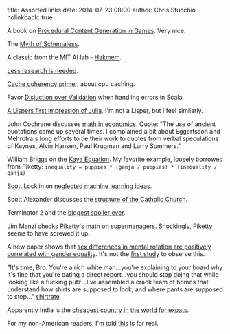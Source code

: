 title: Assorted links
date: 2014-07-23 08:00
author: Chris Stucchio
nolinkback: true

A book on [Procedural Content Generation in Games](http://pcgbook.com/). Very nice.

The [Myth of Schemaless](http://rustyrazorblade.com/2014/07/the-myth-of-schema-less/).

A classic from the MIT AI lab - [Hakmem](http://w3.pppl.gov/~hammett/work/2009/AIM-239-ocr.pdf).

[Less research is needed](http://blogs.plos.org/speakingofmedicine/2012/06/25/less-research-is-needed/).

[Cache coherency primer](http://fgiesen.wordpress.com/2014/07/07/cache-coherency/), about cpu caching.

Favor [Disjuction over Validation](http://oletraveler.com/2014/07/20/favor-disjunction-over-validation/) when handling errors in Scala.

[A Lispers first impression of Julia](http://p-cos.blogspot.in/2014/07/a-lispers-first-impression-of-julia.html). I'm not a Lisper, but I feel similarly.

John Cochrane discusses [math in economics](http://johnhcochrane.blogspot.in/2014/07/summer-institute.html). Quote: "The use of ancient quotations came up several times. I complained a bit about Eggertsson and Mehrotra's long efforts to tie their work to quotes from verbal speculations of Keynes, Alvin Hansen, Paul Krugman and Larry Summers."

William Briggs on the [Kaya Equation](http://wmbriggs.com/blog/?p=13103). My favorite example, loosely borrowed from Piketty: `inequality = puppies * (ganja / puppies) * (inequality / ganja)`

Scott Locklin on [neglected machine learning ideas](http://scottlocklin.wordpress.com/2014/07/22/neglected-machine-learning-ideas/).

Scott Alexander discusses the [structure of the Catholic Church](http://slatestarcodex.com/2014/07/14/ecclesiology-for-atheists/).

Terminator 2 and the [biggest spoiler ever](http://thedissolve.com/features/movie-of-the-week/670-terminator-2-and-the-worlds-biggest-spoiler/).

Jim Manzi checks [Piketty's math on supermanagers](http://m.nationalreview.com/corner/382084/pikettys-can-opener-jim-manzi). Shockingly, Piketty seems to have screwed it up.

A new paper shows that [sex differences in mental rotation are positively correlated with gender equality](http://www.lscp.net/persons/ramus/fr/GDP1/papers/lippa10.pdf). It's not the [first study](http://www.ams.org/notices/201201/rtx120100010p.pdf) to observe this.

"It's time, Bro. You're a rich white man...you're explaining to your board why it's fine that you're dating a direct report...you should stop doing that while looking like a fucking putz...I've assembled a crack team of homos that understand how shirts are supposed to look, and where pants are supposed to stop..." [shirtrate](http://www.shirterate.com/)

Apparently India is the [cheapest country in the world for expats](http://qz.com/233052/expats-should-head-straight-for-incredible-affordable-india/).

For my non-American readers: I'm told [this](https://www.hackerschool.com/manual#sub-sec-social-rules) is for real.
